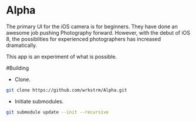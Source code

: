 Alpha
=====

The primary UI for the iOS camera is for beginners. They have done an awesome job pushing Photography forward. 
However, with the debut of iOS 8, the possiblities for experienced photographers has increased dramatically. 

This app is an experiment of what is possible. 

#Building

- Clone.

```sh
git clone https://github.com/wrkstrm/Alpha.git
```

- Initiate submodules.

```sh
git submodule update --init --recursive
```
